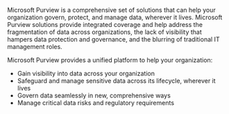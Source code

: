 Microsoft Purview is a comprehensive set of solutions that can help your organization govern, protect, and manage data, wherever it lives. Microsoft Purview solutions provide integrated coverage and help address the fragmentation of data across organizations, the lack of visibility that hampers data protection and governance, and the blurring of traditional IT management roles.

Microsoft Purview provides a unified platform to help your organization:

- Gain visibility into data across your organization
- Safeguard and manage sensitive data across its lifecycle, wherever it lives
- Govern data seamlessly in new, comprehensive ways
- Manage critical data risks and regulatory requirements


